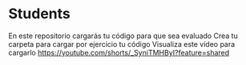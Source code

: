 # Students
En este repositorio cargarás tu código para que sea evaluado
Crea tu carpeta para cargar por ejercicio tu código
Visualiza este vídeo para cargarlo https://youtube.com/shorts/_SyniTMHByI?feature=shared 

